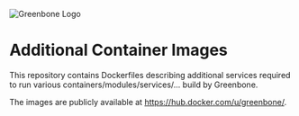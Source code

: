 ![Greenbone Logo](https://www.greenbone.net/wp-content/uploads/gb_new-logo_horizontal_rgb_small.png)

# Additional Container Images

This repository contains Dockerfiles describing additional services required to
run various containers/modules/services/... build by Greenbone.

The images are publicly available at https://hub.docker.com/u/greenbone/.

